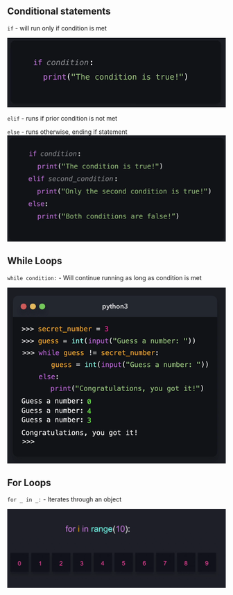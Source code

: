 ## Conditional statements

`if` - will run only if condition is met

![Alt text](image.png)

`elif` - runs if prior condition is not met 

`else` - runs otherwise, ending if statement
![Alt text](image-1.png)


## While Loops

`while condition:` - Will continue running as long as condition is met


![Alt text](image-2.png)

## For Loops

`for _ in _:` - Iterates through an object

![Alt text](image-3.png)


